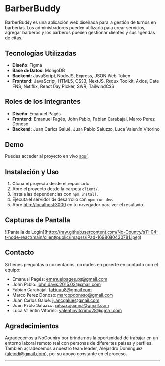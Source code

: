 # BarberBuddy

BarberBuddy es una aplicación web diseñada para la gestión de turnos en barberías. Los administradores pueden utilizarla para crear servicios, agregar barberos y los barberos pueden gestionar clientes y sus agendas de citas.

## Tecnologías Utilizadas

- **Diseño:** Figma
- **Base de Datos:** MongoDB
- **Backend:** JavaScript, NodeJS, Express, JSON Web Token
- **Frontend:** JavaScript, HTML5, CSS3, NextJS, Redux Toolkit, Axios, Date FNS, Notiflix, React Day Picker, SWR, TailwindCSS

## Roles de los Integrantes

- **Diseño:** Emanuel Pagés
- **Frontend:** Emanuel Pagés, John Pablo, Fabian Carabajal, Marco Perez Donoso
- **Backend:** Juan Carlos Galué, Juan Pablo Saluzzo, Luca Valentín Vitorino

## Demo

Puedes acceder al proyecto en vivo [aquí](https://barberbuddyapp.vercel.app/).

## Instalación y Uso

1. Clona el proyecto desde el repositorio.
2. Abre el proyecto desde la carpeta `client/`.
3. Instala las dependencias con `npm install`.
4. Ejecuta el servidor de desarrollo con `npm run dev`.
5. Abre [http://localhost:3000](http://localhost:3000) en tu navegador para ver el resultado.

## Capturas de Pantalla

<span>![</span><span>Pantalla de Login</span><span>]</span><span>(</span><span>https://raw.githubusercontent.com/No-Country/s11-04-t-node-react/main/client/public/images/iPad-1698080430781.jpeg</span><span>)</span>

## Contacto

Si tienes preguntas o comentarios, no dudes en ponerte en contacto con el equipo:

- Emanuel Pagés: [emanuelpages.ps@gmail.com](mailto:emanuelpages.ps@gmail.com)
- John Pablo: [john.davis.2015.03@gmail.com](mailto:john.davis.2015.03@gmail.com)
- Fabian Carabajal: [fabiuuu8@gmail.com](mailto:fabiuuu8@gmail.com)
- Marco Perez Donoso: [marcopdonoso@gmail.com](mailto:marcopdonoso@gmail.com)
- Juan Carlos Galué: [juancgalue@gmail.com](mailto:juancgalue@gmail.com)
- Juan Pablo Saluzzo: [saluzzojuampi@gmail.com](mailto:saluzzojuampi@gmail.com)
- Luca Valentín Vitorino: [valentinvitorimo28@gmail.com](mailto:valentinvitorimo28@gmail.com)

## Agradecimientos

Agradecemos a NoCountry por brindarnos la oportunidad de trabajar en un entorno laboral remoto real con personas de diferentes países y perfiles. También agradecemos a nuestro team leader, Alejandro Domínguez ([alejodi@gmail.com](mailto:alejodi@gmail.com)), por su apoyo constante en el proceso.

---
